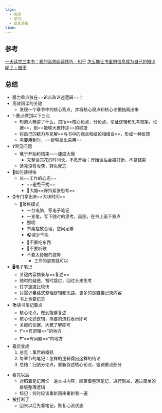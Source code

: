 ```yaml
---
tags:
  - 阅读
  - 学习
  - 反复观看
time:
---
```

## 参考
[一天读完三本书：我的高效阅读技巧 - 知乎](https://zhuanlan.zhihu.com/p/25858189)
[怎么能让书里的信息成为自己的知识呢？ - 知乎](https://www.zhihu.com/question/659437028/answer/3544141775)
## 总结
- 精力重点放在==论点和论述逻辑==上
- 高效阅读的关键
	- 发现一个章节中的核心观点，并将核心观点和核心论据抽离出来
- ✨重点做到以下三点
	- 知道大概讲了什么，包括==核心论点，分论点，论证逻辑和思考框架，论据==，到==能够大概转述==的程度
	- 将自己的精力与见解==与书中的观点和结论相结合==，形成一种反馈
	- 需要用到时，==能够拿出来用==
- ❓常见问题
	- 难于开始和结束——速度太慢
		- 完整读完花的时间长，不愿开始；开始读后会被打断，不易结束
	- 读完没有收获，转头就忘
- 📖如何读得快
	- 以==工作的心态==
		- ==避免干扰==
		- 🧠大脑==保持紧张思考==
- ⌚专门拿出来==大块时间==
	- 👀聚焦模式
		- 一台电脑，写电子笔记
		- 一支笔，写下随时的思考，画图，在书上画下重点
		- 照明
		- 书桌摆放合理，空间足够
		- 🎧减少干扰
		- 🥘不要吃东西
		- 🎵不要听歌
		- 不要太舒服的姿势
			- 工作的姿势就可以
- 🖥电子笔记
	- 关键内容摘录与==复述==
	- 随时的疑惑，暂时跳过，回过头来思考
	- 打字速度比较快
	- 只需少量格式整理逻辑和思路，更多的是直接记录内容
	- 书上也要记录
- 📚读书笔记要点
	- 核心论点，做到能够复述
	- 核心论述逻辑，简要的流程表示即可
	- 关键的论据，大概了解即可
	- ❗“==有道理==”的地方
	- ❓“==有问题==”的地方
- 最后变成
	 1. 总览：事后的概括
	 2. 每章节的笔记：怎样的逻辑得出这样的结论
	 3. 总结：归纳分论点，重新叙述核心论点，强调重点部分
* 看完以后
	* 对照着笔记回忆一遍本书内容，顺带着整理笔记，进行删减，通过简单的排版整理逻辑
	* 标记：何时应该重新回来重新看一遍
* 被打断了
	* 回来以后先看笔记，恢复心流状态